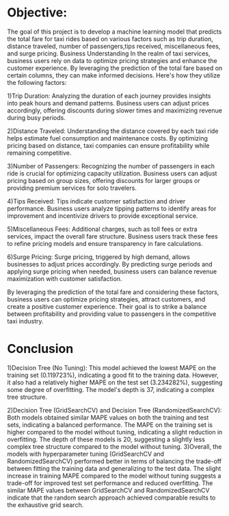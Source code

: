 # Objective:
The goal of this project is to develop a machine learning model that predicts the total fare for taxi rides based on various factors such as trip duration, distance traveled, number of passengers,tips received, miscellaneous fees, and surge pricing.
Business Understanding
In the realm of taxi services, business users rely on data to optimize pricing strategies and enhance the customer experience. By leveraging the prediction of the total fare based on certain columns, they can make informed decisions. Here's how they utilize the following factors:

1)Trip Duration: Analyzing the duration of each journey provides insights into peak hours and demand patterns. Business users can adjust prices accordingly, offering discounts during slower times and maximizing revenue during busy periods.

2)Distance Traveled: Understanding the distance covered by each taxi ride helps estimate fuel consumption and maintenance costs. By optimizing pricing based on distance, taxi companies can ensure profitability while remaining competitive.

3)Number of Passengers: Recognizing the number of passengers in each ride is crucial for optimizing capacity utilization. Business users can adjust pricing based on group sizes, offering discounts for larger groups or providing premium services for solo travelers.

4)Tips Received: Tips indicate customer satisfaction and driver performance. Business users analyze tipping patterns to identify areas for improvement and incentivize drivers to provide exceptional service.

5)Miscellaneous Fees: Additional charges, such as toll fees or extra services, impact the overall fare structure. Business users track these fees to refine pricing models and ensure transparency in fare calculations.

6)Surge Pricing: Surge pricing, triggered by high demand, allows businesses to adjust prices accordingly. By predicting surge periods and applying surge pricing when needed, business users can balance revenue maximization with customer satisfaction.

By leveraging the prediction of the total fare and considering these factors, business users can optimize pricing strategies, attract customers, and create a positive customer experience. Their goal is to strike a balance between profitability and providing value to passengers in the competitive taxi industry.

# Conclusion
1)Decision Tree (No Tuning): This model achieved the lowest MAPE on the training set (0.119723%), indicating a good fit to the training data. However, it also had a relatively higher MAPE on the test set (3.234282%), suggesting some degree of overfitting. The model's depth is 37, indicating a complex tree structure.

2)Decision Tree (GridSearchCV) and Decision Tree (RandomizedSearchCV): Both models obtained similar MAPE values on both the training and test sets, indicating a balanced performance. The MAPE on the training set is higher compared to the model without tuning, indicating a slight reduction in overfitting. The depth of these models is 20, suggesting a slightly less complex tree structure compared to the model without tuning.
3)Overall, the models with hyperparameter tuning (GridSearchCV and RandomizedSearchCV) performed better in terms of balancing the trade-off between fitting the training data and generalizing to the test data. The slight increase in training MAPE compared to the model without tuning suggests a trade-off for improved test set performance and reduced overfitting. The similar MAPE values between GridSearchCV and RandomizedSearchCV indicate that the random search approach achieved comparable results to the exhaustive grid search.
